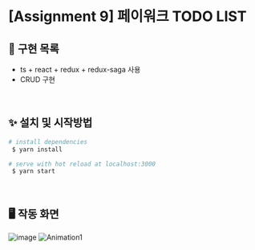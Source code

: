 # [Assignment 9] 페이워크 TODO LIST

## 📝 구현 목록

- ts + react + redux + redux-saga 사용
- CRUD 구현

<br>

## ✨ 설치 및 시작방법

```bash
# install dependencies
 $ yarn install

# serve with hot reload at localhost:3000
 $ yarn start
```

<br>

## 🖥 작동 화면

![image](https://user-images.githubusercontent.com/42789883/131779185-23e4589b-f5e1-4cc8-b03d-eb2aec245935.png)
![Animation1](https://user-images.githubusercontent.com/42789883/131782318-c29fc741-7f2f-4238-a220-7f03daed9eb1.gif)

